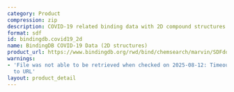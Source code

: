 ```yaml
---
category: Product
compression: zip
description: COVID-19 related binding data with 2D compound structures
format: sdf
id: bindingdb.covid19_2d
name: BindingDB COVID-19 Data (2D structures)
product_url: https://www.bindingdb.org/rwd/bind/chemsearch/marvin/SDFdownload.jsp?download_file=/rwd/bind/downloads/BindingDB_Covid-19_2D_202507_sdf.zip
warnings:
- 'File was not able to be retrieved when checked on 2025-08-12: Timeout connecting
  to URL'
layout: product_detail
---
```

